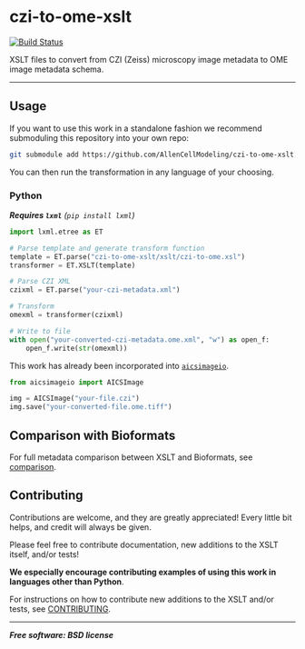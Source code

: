 # czi-to-ome-xslt

[![Build Status](https://github.com/AllenCellModeling/czi-to-ome-xslt/workflows/Test%20Main/badge.svg)](https://github.com/AllenCellModeling/czi-to-ome-xslt/actions/test-main.yml)

XSLT files to convert from CZI (Zeiss) microscopy image metadata
to OME image metadata schema.

---

## Usage

If you want to use this work in a standalone fashion we recommend submoduling
this repository into your own repo:

```bash
git submodule add https://github.com/AllenCellModeling/czi-to-ome-xslt.git
```

You can then run the transformation in any language of your choosing.

### Python

_**Requires `lxml`** (`pip install lxml`)_

```python
import lxml.etree as ET

# Parse template and generate transform function
template = ET.parse("czi-to-ome-xslt/xslt/czi-to-ome.xsl")
transformer = ET.XSLT(template)

# Parse CZI XML
czixml = ET.parse("your-czi-metadata.xml")

# Transform
omexml = transformer(czixml)

# Write to file
with open("your-converted-czi-metadata.ome.xml", "w") as open_f:
    open_f.write(str(omexml))
```

This work has already been incorporated into
[`aicsimageio`](https://github.com/AllenCellModeling/aicsimageio).

```python
from aicsimageio import AICSImage

img = AICSImage("your-file.czi")
img.save("your-converted-file.ome.tiff")
```

## Comparison with Bioformats

For full metadata comparison between XSLT and Bioformats, see
[comparison](./docs/comparison).


## Contributing

Contributions are welcome, and they are greatly appreciated! Every little bit
helps, and credit will always be given.

Please feel free to contribute documentation, new additions to the XSLT itself,
and/or tests!

**We especially encourage contributing examples of using this work in languages other
than Python**.

For instructions on how to contribute new additions to the XSLT and/or tests, see
[CONTRIBUTING](./docs/CONTRIBUTING.md).


---


***Free software: BSD license***

